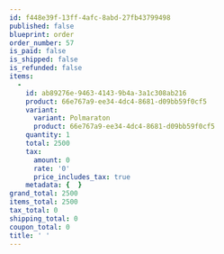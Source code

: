 ```yaml
---
id: f448e39f-13ff-4afc-8abd-27fb43799498
published: false
blueprint: order
order_number: 57
is_paid: false
is_shipped: false
is_refunded: false
items:
  -
    id: ab89276e-9463-4143-9b4a-3a1c308ab216
    product: 66e767a9-ee34-4dc4-8681-d09bb59f0cf5
    variant:
      variant: Polmaraton
      product: 66e767a9-ee34-4dc4-8681-d09bb59f0cf5
    quantity: 1
    total: 2500
    tax:
      amount: 0
      rate: '0'
      price_includes_tax: true
    metadata: {  }
grand_total: 2500
items_total: 2500
tax_total: 0
shipping_total: 0
coupon_total: 0
title: ' '
---
```

